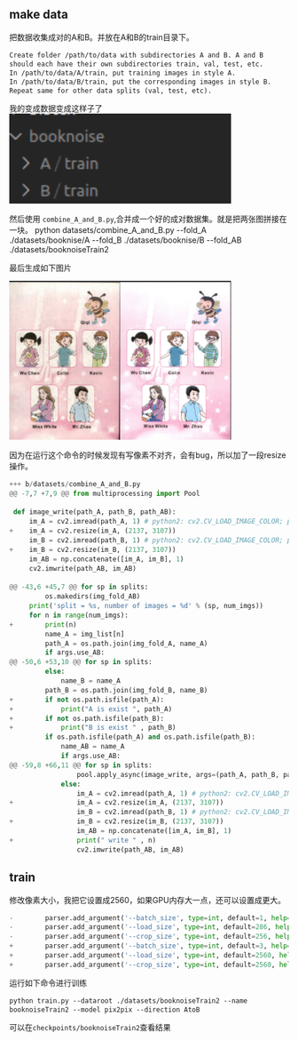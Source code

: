 ## make data

把数据收集成对的A和B。并放在A和B的train目录下。
```
Create folder /path/to/data with subdirectories A and B. A and B should each have their own subdirectories train, val, test, etc. 
In /path/to/data/A/train, put training images in style A. 
In /path/to/data/B/train, put the corresponding images in style B. 
Repeat same for other data splits (val, test, etc).
```
我的变成数据变成这样子了
<img src='./bookABdata.png' width="400px"/>


然后使用 `combine_A_and_B.py`,合并成一个好的成对数据集。就是把两张图拼接在一块。
python datasets/combine_A_and_B.py --fold_A ./datasets/booknise/A --fold_B ./datasets/booknise/B --fold_AB ./datasets/booknoiseTrain2

最后生成如下图片

<img src='./booknosiedatacat.png' width="400px"/>


因为在运行这个命令的时候发现有写像素不对齐，会有bug，所以加了一段resize操作。

```python
+++ b/datasets/combine_A_and_B.py
@@ -7,7 +7,9 @@ from multiprocessing import Pool
 
 def image_write(path_A, path_B, path_AB):
     im_A = cv2.imread(path_A, 1) # python2: cv2.CV_LOAD_IMAGE_COLOR; python3: cv2.IMREAD_COLOR
+    im_A = cv2.resize(im_A, (2137, 3107))
     im_B = cv2.imread(path_B, 1) # python2: cv2.CV_LOAD_IMAGE_COLOR; python3: cv2.IMREAD_COLOR
+    im_B = cv2.resize(im_B, (2137, 3107))
     im_AB = np.concatenate([im_A, im_B], 1)
     cv2.imwrite(path_AB, im_AB)
 
@@ -43,6 +45,7 @@ for sp in splits:
         os.makedirs(img_fold_AB)
     print('split = %s, number of images = %d' % (sp, num_imgs))
     for n in range(num_imgs):
+        print(n)
         name_A = img_list[n]
         path_A = os.path.join(img_fold_A, name_A)
         if args.use_AB:
@@ -50,6 +53,10 @@ for sp in splits:
         else:
             name_B = name_A
         path_B = os.path.join(img_fold_B, name_B)
+        if not os.path.isfile(path_A):
+            print("A is exist ", path_A)
+        if not os.path.isfile(path_B):
+            print("B is exist " , path_B)
         if os.path.isfile(path_A) and os.path.isfile(path_B):
             name_AB = name_A
             if args.use_AB:
@@ -59,8 +66,11 @@ for sp in splits:
                 pool.apply_async(image_write, args=(path_A, path_B, path_AB))
             else:
                 im_A = cv2.imread(path_A, 1) # python2: cv2.CV_LOAD_IMAGE_COLOR; python3: cv2.IMREAD_COLOR
+                im_A = cv2.resize(im_A, (2137, 3107))
                 im_B = cv2.imread(path_B, 1) # python2: cv2.CV_LOAD_IMAGE_COLOR; python3: cv2.IMREAD_COLOR
+                im_B = cv2.resize(im_B, (2137, 3107))
                 im_AB = np.concatenate([im_A, im_B], 1)
+                print(" write " , n)
                 cv2.imwrite(path_AB, im_AB)
```

## train

修改像素大小，我把它设置成2560，如果GPU内存大一点，还可以设置成更大。

```python
-        parser.add_argument('--batch_size', type=int, default=1, help='input batch size')
-        parser.add_argument('--load_size', type=int, default=286, help='scale images to this size')
-        parser.add_argument('--crop_size', type=int, default=256, help='then crop to this size')
+        parser.add_argument('--batch_size', type=int, default=3, help='input batch size')
+        parser.add_argument('--load_size', type=int, default=2560, help='scale images to this size')
+        parser.add_argument('--crop_size', type=int, default=2560, help='then crop to this size')
```

运行如下命令进行训练

```
python train.py --dataroot ./datasets/booknoiseTrain2 --name booknoiseTrain2 --model pix2pix --direction AtoB
``` 

可以在`checkpoints/booknoiseTrain2`查看结果